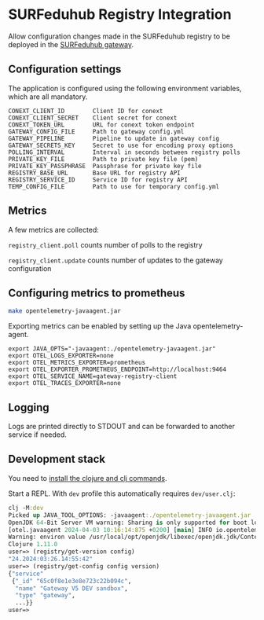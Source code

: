 # SURFeduhub Registry Integration

Allow configuration changes made in the SURFeduhub registry to be deployed in the [SURFeduhub gateway](https://github.com/SURFnet/eduhub-gateway).


## Configuration settings

The application is configured using the following environment
variables, which are all mandatory.

```
CONEXT_CLIENT_ID        Client ID for conext
CONEXT_CLIENT_SECRET    Client secret for conext
CONEXT_TOKEN_URL        URL for conext token endpoint
GATEWAY_CONFIG_FILE     Path to gateway config.yml
GATEWAY_PIPELINE        Pipeline to update in gateway config
GATEWAY_SECRETS_KEY     Secret to use for encoding proxy options
POLLING_INTERVAL        Interval in seconds between registry polls
PRIVATE_KEY_FILE        Path to private key file (pem)
PRIVATE_KEY_PASSPHRASE  Passphrase for private key file
REGISTRY_BASE_URL       Base URL for registry API
REGISTRY_SERVICE_ID     Service ID for registry API
TEMP_CONFIG_FILE        Path to use for temporary config.yml
```

## Metrics

A few metrics are collected:

`registry_client.poll` counts number of polls to the registry

`registry_client.update` counts number of updates to the gateway configuration

## Configuring metrics to prometheus

```sh
make opentelemetry-javaagent.jar
```

Exporting metrics can be enabled by setting up the Java opentelemetry-agent.

```
export JAVA_OPTS="-javaagent:./opentelemetry-javaagent.jar"
export OTEL_LOGS_EXPORTER=none
export OTEL_METRICS_EXPORTER=prometheus
export OTEL_EXPORTER_PROMETHEUS_ENDPOINT=http://localhost:9464
export OTEL_SERVICE_NAME=gateway-registry-client
export OTEL_TRACES_EXPORTER=none
```

## Logging

Logs are printed directly to STDOUT and can be forwarded to another
service if needed.

## Development stack

You need to [install the clojure and clj
commands](https://clojure.org/guides/install_clojure).

Start a REPL. With `dev` profile this automatically requires `dev/user.clj`:

```clojure
clj -M:dev
Picked up JAVA_TOOL_OPTIONS: -javaagent:./opentelemetry-javaagent.jar
OpenJDK 64-Bit Server VM warning: Sharing is only supported for boot loader classes because bootstrap classpath has been appended
[otel.javaagent 2024-04-03 10:16:14:875 +0200] [main] INFO io.opentelemetry.javaagent.tooling.VersionLogger - opentelemetry-javaagent - version: 2.2.0
Warning: environ value /usr/local/opt/openjdk/libexec/openjdk.jdk/Contents/Home for key :java-home has been overwritten with /usr/local/Cellar/openjdk/21.0.2/libexec/openjdk.jdk/Contents/Home
Clojure 1.11.0
user=> (registry/get-version config)
"24.2024:03:26.14:55:42"
user=> (registry/get-config config version)
{"service"
 {"_id" "65c0f8e1e3e8e723c22b094c",
  "name" "Gateway V5 DEV sandbox",
  "type" "gateway",
  ...}}
user=>
```
